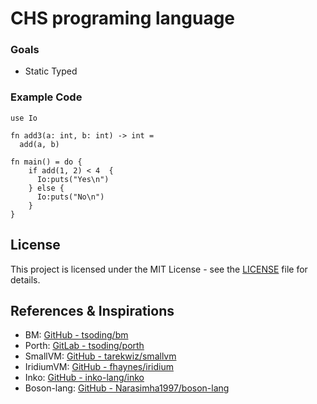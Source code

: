 # CHS programing language

### Goals
  - Static Typed

### Example Code

```
use Io

fn add3(a: int, b: int) -> int =
  add(a, b)

fn main() = do {
    if add(1, 2) < 4  {
      Io:puts("Yes\n")
    } else {
      Io:puts("No\n")
    }
}

```

## License

This project is licensed under the MIT License - see the [LICENSE](LICENSE) file for details.

## References & Inspirations

- BM: [GitHub - tsoding/bm](https://github.com/tsoding/bm)
- Porth: [GitLab - tsoding/porth](https://gitlab.com/tsoding/porth)
- SmallVM: [GitHub - tarekwiz/smallvm](https://github.com/tarekwiz/smallvm)
- IridiumVM: [GitHub - fhaynes/iridium](https://github.com/fhaynes/iridium)
- Inko: [GitHub - inko-lang/inko](https://github.com/inko-lang/inko)
- Boson-lang: [GitHub - Narasimha1997/boson-lang](https://github.com/Narasimha1997/boson-lang)

